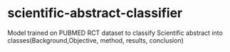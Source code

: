# scientific-abstract-classifier
Model trained on PUBMED RCT dataset to classify Scientific abstract into classes(Background,Objective, method, results, conclusion)
